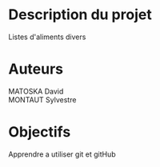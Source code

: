 # Description du projet
Listes d'aliments divers
# Auteurs
MATOSKA David <br>
MONTAUT Sylvestre
# Objectifs
Apprendre a utiliser git et gitHub
